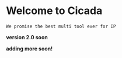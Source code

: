 # Welcome to Cicada

```We promise the best multi tool ever for IP```

**version 2.0 soon**

__adding more soon!__
